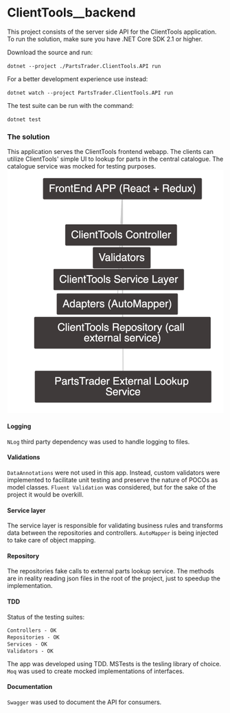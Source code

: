 ﻿# ClientTools__backend

This project consists of the server side API for the ClientTools application. To run the solution, make sure you have .NET Core SDK 2.1 or higher. 

Download the source and run: 

`dotnet --project ./PartsTrader.ClientTools.API run`

For a better development experience use instead: 

`dotnet watch --project PartsTrader.ClientTools.API run`

The test suite can be run with the command: 

`dotnet test`

### The solution

This application serves the ClientTools frontend webapp. The clients can utilize ClientTools' simple UI to lookup for parts in the central catalogue. The catalogue service was mocked for testing purposes.
![](architecture.png)

#### Logging

`NLog` third party dependency was used to handle logging to files.

#### Validations

`DataAnnotations` were not used in this app. Instead, custom validators were implemented to facilitate unit testing and preserve the nature of POCOs as model classes. `Fluent Validation` was considered, but for the sake of the project it would be overkill.

#### Service layer

The service layer is responsible for validating business rules and transforms data between the repositories and controllers. `AutoMapper` is being injected to take care of object mapping.

#### Repository 

The repositories fake calls to external parts lookup service. The methods are in reality reading json files in the root of the project, just to speedup the implementation.

#### TDD

Status of the testing suites:
```
Controllers - OK
Repositories - OK
Services - OK
Validators - OK
```

The app was developed using TDD. MSTests is the tesling library of choice. `Moq` was used to create mocked implementations of interfaces.

#### Documentation

`Swagger` was used to document the API for consumers. 
